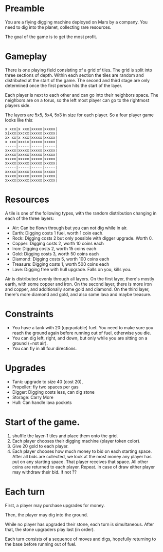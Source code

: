 # Preamble

You are a flying digging machine deployed on Mars by a company. You need to dig into the planet, collecting rare resources.

The goal of the game is to get the most profit.

# Gameplay

There is one playing field consisting of a grid of tiles. The grid is split into three sections of depth. Within each section the tiles are random and distributed at the start of the game. The second and third stage are only determined once the first person hits the start of the layer.

Each player is next to each other and can go into their neighbors space. The neighbors are on a torus, so the left most player can go to the rightmost players side.

The layers are 5x5, 5x4, 5x3 in size for each player. So a four player game looks like this:

```
x xcx|x xxx|xxxxx|xxxxx|
xixxx|xxcxx|xxxxx|xxxxx|
xx xx|x xxx|xxxxx|xxxxx|
x xxx|xxxix|xxxxx|xxxxx|
-----|-----|-----|-----|
xxxxx|xxxxx|xxxxx|xxxxx|
xxxxx|xxxxx|xxxxx|xxxxx|
xxxxx|xxxxx|xxxxx|xxxxx|
xxxxx|xxxxx|xxxxx|xxxxx|
-----|-----|-----|-----|
xxxxx|xxxxx|xxxxx|xxxxx|
xxxxx|xxxxx|xxxxx|xxxxx|
xxxxx|xxxxx|xxxxx|xxxxx|
````


# Resources

A tile is one of the following types, with the random distribution changing in each of the three layers:

- Air: Can be flown through but you can not dig while in air.
- Earth: Digging costs 1 fuel, worth 1 coin each.
- Rock: Digging costs 2 but only possible with digger upgrade. Worth 0.
- Copper: Digging costs 2, worth 10 coins each
- Iron:  Digging costs 2, worth 15 coins each
- Gold: Digging costs 3, worth 50 coins each
- Diamond: Digging costs 5, worth 100 coins each
- Treasure: Digging costs 1, worth 500 coins each
- Lave: Digging free with hull upgrade. Falls on you, kills you.

Air is distributed evenly through all layers. On the first layer, there's mostly earth, with some copper and iron. On the second layer, there is more iron and copper, and additionally some gold and diamond. On the third layer, there's more diamond and gold, and also some lava  and maybe treasure.
# Constraints

- You have a tank with 20 (upgradable) fuel. You need to make sure you reach the ground again before running out of fuel, otherwise you die.
- You can dig left, right, and down, but only while you are sitting on a ground (=not air).
- You can fly in all four directions. 



# Upgrades

- Tank: upgrade to size 40 (cost 20), 
- Propeller: fly two spaces per gas
- Digger: Digging costs less, can dig stone
- Storage: Carry More
- Hull: Can handle lava pockets

# Start of the game.

1. shuffle the layer-1 tiles and place them onto the grid.
2. Each player chooses their digging machine (player token color).
3. Give 20 gold to each player.
4. Each player chooses how much money to bid on each starting space. After all bids are collected, we look at the most money any player has put on any starting space. That player receives that space. All other coins are returned to each player. Repeat. In case of draw either player may withdraw their bid. If not ??


# Each turn

First, a player may purchase upgrades for money.

Then, the player may dig into the ground.

While no player has upgraded their stone, each turn is simultaneous. After that, the stone upgraders play last (in order).

Each turn consists of a sequence of moves and digs, hopefully returning to the base before running out of fuel.



